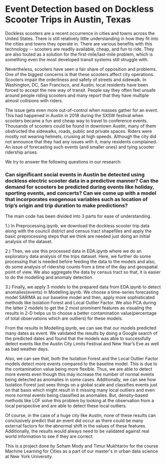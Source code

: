 # Event Detection based on Dockless Scooter Trips in Austin, Texas

Dockless scooters are a recent occurrence in cities and towns across the United States. There is still relatively little understanding in how they fit into the cities and towns they operate in. There are various benefits with this technology -- scooters are readily available, cheap, and fun to ride. They are also touted as a solution for the first-mile/last-mile problem, which is something even the most developed transit systems still struggle with. 

Nevertheless, scooters have seen a fair share of opposition and problems. One of the biggest concerns is that these scooters affect city operations. Scooters impair the orderliness and safety of streets and sidewalk. In Washington, DC, San Francisco, and Austin, local residents have been forced to accept the new way of transit. People say they often feel unsafe around people riding scooters and many report that they have multiple almost collisions with riders.  

The issue gets even more out-of-control when masses gather for an event. This had happened in Austin in 2018 during the SXSW festival when scooters became a fun and cheap way to travel to conference events. Thousands of scooters could be found in downtown Austin, many of them obstructed the sidewalks, roads, public and private spaces. Riders were mostly not wearing helmets, cruising at high speeds. Although the city did not announce that they had any issues with it, many residents complained. An issue of forecasting such events (and smaller ones) and tying scooter ridership arises.  

We try to answer the following questions in our research:
 ### Can significant social events in Austin be detected using dockless electric scooter data in a predictive manner? Can the demand for scooters be predicted during events like holiday, sporting events, and concerts? Can we come up with a model that incorporates exogenous variables such as location of trip’s origin and trip duration to make predictions? 

The main code has been divided into 3 parts for ease of understanding. 

1.) In Preprocessing.ipynb, we download the dockless scooter trip data along with the council district and census tract shapefiles and apply the basic preprocessing steps that we think are needed just doing an initial analysis of the dataset. 

2.) Then, we use this processed data in EDA.ipynb where we do an exploratory data analysis of the trips dataset. Here, we further do some processing that is needed before feeding the data to the models and also, do some analysis of ridership counts from a time of the day and geospatial point of view. We also aggregate the data by census tract so that, it is easier to do the modelling and anomaly detection.

3.) Finally, we apply 3 models to the prepared data from EDA.ipynb to detect anomalies(events) in Modelling.ipynb. We choose a time-series forecasting model SARIMA as our baseline model and then, apply more sophisticated methods like Isolation Forest and Local Outlier Factor. We also PCA during the latter 2 models to get the 2 most prominent features as visualing the results in 2-D helps us to choose a better contamination value(percentage of total observations which are outliers) for these models.

From the results in Modelling.ipynb, we can see that our models predicted many dates as event. We validated the results by doing a Google search of the predicted dates and found that the models was able to successfully detect events like the Austin City Limits Festival and New Year’s Eve as well as bad weather days.

Also, we can see that, both the Isolation Forest and the Local Outlier Factor models detect more events compared to the baseline model. This is due to the contamination value being more flexible. Thus, we are able to detect more events even though this may increase the number of normal events being detected as anomalies in some cases. Additionally, we can see how Isolation Forest just sees things on a global scale and classifies events just on that basis which might result in it missing many local outliers and even more normal events being classified as anomalies. But, density-based methods like LOF solve this problem by looking at the observation from a local perspective and are able to detect these local outliers. 

Of course, in the case of a huge city like Austin, none of these results can conclusively predict that an event did occur as there could be many external factors for the abnormal shift in the values of these features. Additionally, the results would always need to be validated against real world information to see if they are correct.

This is a project done by Soham Mody and Timur Mukhtarov for the course Machine Learning for Cities as a part of our master's in urban data science at New York University.
